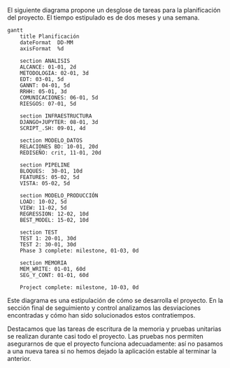 
El siguiente diagrama propone un desglose de tareas para la planificación del proyecto. El tiempo estipulado es de dos meses y una semana.

```mermaid
gantt
    title Planificación
    dateFormat  DD-MM
    axisFormat  %d
    
	section ANALISIS
    ALCANCE: 01-01, 2d
    METODOLOGIA: 02-01, 3d
	EDT: 03-01, 5d
	GANNT: 04-01, 5d
    RRHH: 05-01, 3d
    COMUNICACIONES: 06-01, 5d
	RIESGOS: 07-01, 5d
	
	section INFRAESTRUCTURA
    DJANGO+JUPYTER: 08-01, 3d
    SCRIPT_.SH: 09-01, 4d
    
	section MODELO_DATOS
    RELACIONES BD: 10-01, 20d
    REDISEÑO: crit, 11-01, 20d
    
	section PIPELINE
    BLOQUES:  30-01, 10d
    FEATURES: 05-02, 5d
    VISTA: 05-02, 5d
    
    section MODELO_PRODUCCIÓN
    LOAD: 10-02, 5d
    VIEW: 11-02, 5d
	REGRESSION: 12-02, 10d
    BEST_MODEL: 15-02, 10d
    
    section TEST
    TEST 1: 20-01, 30d
    TEST 2: 30-01, 30d
    Phase 3 complete: milestone, 01-03, 0d

	section MEMORIA
	MEM_WRITE: 01-01, 60d
    SEG_Y_CONT: 01-01, 60d
	
    Project complete: milestone, 10-03, 0d
```

Este diagrama es una estipulación de cómo se desarrolla el proyecto. En la sección final de seguimiento y control analizamos las desviaciones encontradas y cómo han sido solucionados estos contratiempos.

Destacamos que las tareas de escritura de la memoria y pruebas unitarias se realizan durante casi todo el proyecto. Las pruebas nos permiten asegurarnos de que el proyecto funciona adecuadamente: así no pasamos a una nueva tarea si no hemos dejado la aplicación estable al terminar la anterior.



